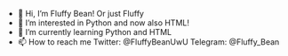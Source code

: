 - 👋 Hi, I’m Fluffy Bean! Or just Fluffy
- 👀 I’m interested in Python and now also HTML!
- 🌱 I’m currently learning Python and HTML
- 📫 How to reach me Twitter: @FluffyBeanUwU  Telegram: @Fluffy_Bean
